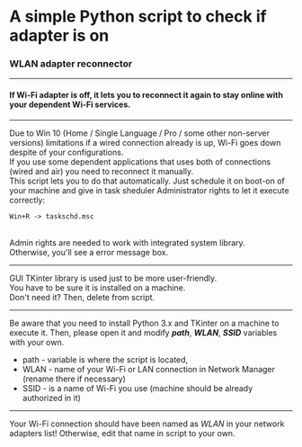 # A simple Python script to check if adapter is on
### WLAN adapter reconnector

***
#### If Wi-Fi adapter is off, it lets you to reconnect it again to stay online with your dependent Wi-Fi services.

***
Due to Win 10 (Home / Single Language / Pro / some other non-server versions)  limitations if a wired connection already is up, Wi-Fi goes down despite of your configurations.<br>
If you use some dependent applications that uses both of connections (wired and air) you need to reconnect it manually.<br>
This script lets you to do that automatically. Just schedule it  on boot-on of your machine and give in task sheduler Administrator rights to let it execute correctly:
```CMD
Win+R -> taskschd.msc
```
<br>
Admin rights are needed to work with integrated system library.<br>
Otherwise, you'll see a error message box.

***
GUI TKinter library is used just to be more user-friendly.<br>
You have to be sure it is installed on a machine.<br>
Don't need it? Then, delete from script.

***
Be aware that you need to install Python 3.x and TKinter on a machine to execute it.
Then, please open it and modify ***path***, ***WLAN***, ***SSID*** variables with your own.<br>
<ul>
<li> path - variable is where the script is located,</li>
<li> WLAN - name of your Wi-Fi or LAN connection in Network Manager (rename there if necessary)</li>
<li> SSID - is a name of Wi-Fi you use (machine should be already authorized in it)</li>
</ul>

***
Your Wi-Fi connection should have been named as *WLAN* in your network adapters list!
Otherwise, edit that name in script to your own.


